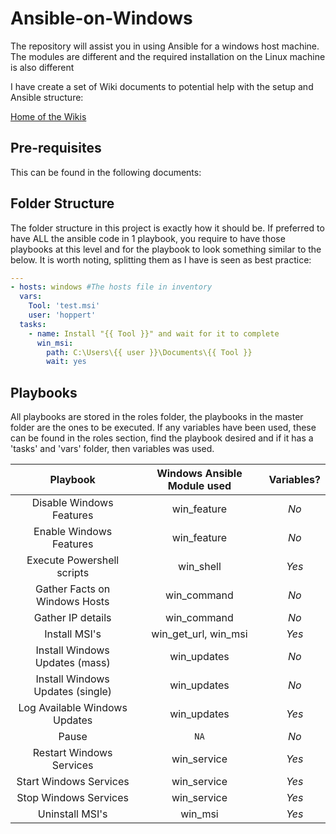 # Ansible-on-Windows
The repository will assist you in using Ansible for a windows host machine. The modules are different and the required installation on the Linux machine is also different

I have create a set of Wiki documents to potential help with the setup and Ansible structure:

[Home of the Wikis](../wiki)

## Pre-requisites
This can be found in the following documents:



## Folder Structure
The folder structure in this project is exactly how it should be. If preferred to have ALL the ansible code in 1 playbook, you require to have those playbooks at this level and for the playbook to look something similar to the below. It is worth noting, splitting them as I have is seen as best practice:
```yaml
---
- hosts: windows #The hosts file in inventory
  vars:
    Tool: 'test.msi'
    user: 'hoppert'
  tasks:
    - name: Install "{{ Tool }}" and wait for it to complete
      win_msi:
        path: C:\Users\{{ user }}\Documents\{{ Tool }}
        wait: yes
```
## Playbooks
All playbooks are stored in the roles folder, the playbooks in the master folder are the ones to be executed. If any variables have been used, these can be found in the roles section, find the playbook desired and if it has a 'tasks' and 'vars' folder, then variables was used.

Playbook | Windows Ansible Module used | Variables?
:---: | :---: | :---:
Disable Windows Features | win_feature | *No*
Enable Windows Features | win_feature | *No*
Execute Powershell scripts | win_shell | *Yes*
Gather Facts on Windows Hosts | win_command | *No*
Gather IP details | win_command | *No*
Install MSI's | win_get_url, win_msi | *Yes*
Install Windows Updates (mass) | win_updates | *No*
Install Windows Updates (single) | win_updates | *No*
Log Available Windows Updates | win_updates | *Yes*
Pause | `NA` | *No*
Restart Windows Services | win_service | *Yes*
Start Windows Services | win_service | *Yes*
Stop Windows Services | win_service | *Yes*
Uninstall MSI's | win_msi | *Yes*
